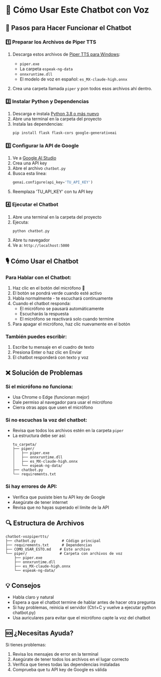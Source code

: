 # 📱 Cómo Usar Este Chatbot con Voz

## 🚀 Pasos para Hacer Funcionar el Chatbot

### 1️⃣ Preparar los Archivos de Piper TTS
1. Descarga estos archivos de [Piper TTS para Windows](https://github.com/rhasspy/piper/releases):
   - `piper.exe`
   - La carpeta `espeak-ng-data`
   - `onnxruntime.dll`
   - El modelo de voz en español: `es_MX-claude-high.onnx`

2. Crea una carpeta llamada `piper` y pon todos esos archivos ahí dentro.

### 2️⃣ Instalar Python y Dependencias
1. Descarga e instala [Python 3.8 o más nuevo](https://www.python.org/downloads/)
2. Abre una terminal en la carpeta del proyecto
3. Instala las dependencias:
   ```bash
   pip install flask flask-cors google-generativeai
   ```

### 3️⃣ Configurar la API de Google
1. Ve a [Google AI Studio](https://makersuite.google.com/app/apikey)
2. Crea una API key
3. Abre el archivo `chatbot.py`
4. Busca esta línea:
   ```python
   genai.configure(api_key='TU_API_KEY')
   ```
5. Reemplaza 'TU_API_KEY' con tu API key

### 4️⃣ Ejecutar el Chatbot
1. Abre una terminal en la carpeta del proyecto
2. Ejecuta:
   ```bash
   python chatbot.py
   ```
3. Abre tu navegador
4. Ve a: `http://localhost:5000`

## 🎙️ Cómo Usar el Chatbot

### Para Hablar con el Chatbot:
1. Haz clic en el botón del micrófono 🎤
2. El botón se pondrá verde cuando esté activo
3. Habla normalmente - te escuchará continuamente
4. Cuando el chatbot responda:
   - El micrófono se pausará automáticamente
   - Escucharás la respuesta
   - El micrófono se reactivará solo cuando termine
5. Para apagar el micrófono, haz clic nuevamente en el botón

### También puedes escribir:
1. Escribe tu mensaje en el cuadro de texto
2. Presiona Enter o haz clic en Enviar
3. El chatbot responderá con texto y voz

## ❌ Solución de Problemas

### Si el micrófono no funciona:
- Usa Chrome o Edge (funcionan mejor)
- Dale permiso al navegador para usar el micrófono
- Cierra otras apps que usen el micrófono

### Si no escuchas la voz del chatbot:
- Revisa que todos los archivos estén en la carpeta `piper`
- La estructura debe ser así:
  ```
  tu_carpeta/
  ├── piper/
  │   ├── piper.exe
  │   ├── onnxruntime.dll
  │   ├── es_MX-claude-high.onnx
  │   └── espeak-ng-data/
  ├── chatbot.py
  └── requirements.txt
  ```

### Si hay errores de API:
- Verifica que pusiste bien tu API key de Google
- Asegúrate de tener internet
- Revisa que no hayas superado el límite de la API

## 🔍 Estructura de Archivos
```
chatbot-vozpipertts/
├── chatbot.py            # Código principal
├── requirements.txt      # Dependencias
├── COMO_USAR_ESTO.md    # Este archivo
└── piper/               # Carpeta con archivos de voz
    ├── piper.exe
    ├── onnxruntime.dll
    ├── es_MX-claude-high.onnx
    └── espeak-ng-data/
```

## 💡 Consejos
- Habla claro y natural
- Espera a que el chatbot termine de hablar antes de hacer otra pregunta
- Si hay problemas, reinicia el servidor (Ctrl+C y vuelve a ejecutar python chatbot.py)
- Usa auriculares para evitar que el micrófono capte la voz del chatbot

## 🆘 ¿Necesitas Ayuda?
Si tienes problemas:
1. Revisa los mensajes de error en la terminal
2. Asegúrate de tener todos los archivos en el lugar correcto
3. Verifica que tienes todas las dependencias instaladas
4. Comprueba que tu API key de Google es válida
